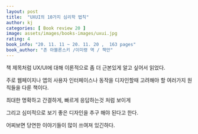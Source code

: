 ```yaml
---
layout: post
title:  "UXUI의 10가지 심리학 법칙"
author: kj
categories: [ Book review 20 ]
image: assets/images/books-images/uxui.jpg
rating: 4
book_info: "20. 11. 11 ~ 20. 11. 20 ,  163 pages"
book_author: "존 아블론스키 /이미령 역 / 책만"
---
```

책 제목처럼 UX/UI에 대해 이론적으로 좀 더 근본있게 알고 싶어서 읽었다.

주로 웹페이지나 앱의 사용자 인터페이스나 동작을 디자인할때 고려해야 할 여러가지 원칙들을 다룬 책이다.

최대한 명확하고 간결하게, 빠르게 응답하는것 처럼 보이게

그리고 심미적으로 보기 좋은 디자인을 추구 해야 된다고 한다.

어찌보면 당연한 이야기들이 많이 쓰여져 있긴하다.


